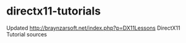 # directx11-tutorials
Updated http://braynzarsoft.net/index.php?p=DX11Lessons DirectX11 Tutorial sources
